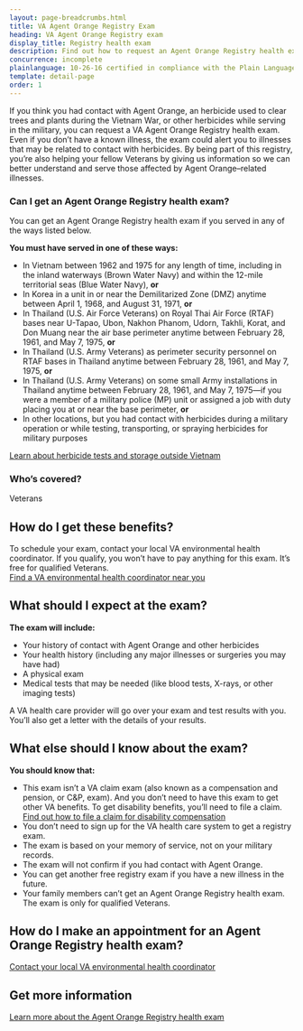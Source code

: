 ```yaml
---
layout: page-breadcrumbs.html
title: VA Agent Orange Registry Exam
heading: VA Agent Orange Registry exam
display_title: Registry health exam
description: Find out how to request an Agent Orange Registry health exam if you think you had contact with this herbicide during military service. The exam can help alert you to illnesses that may be related to contact with herbicides and help us learn more to better serve Veterans with these illnesses.
concurrence: incomplete
plainlanguage: 10-26-16 certified in compliance with the Plain Language Act
template: detail-page
order: 1
---
```


<div class="va-introtext">

If you think you had contact with Agent Orange, an herbicide used to clear trees and plants during the Vietnam War, or other herbicides while serving in the military, you can request a VA Agent Orange Registry health exam. Even if you don’t have a known illness, the exam could alert you to illnesses that may be related to contact with herbicides. By being part of this registry, you’re also helping your fellow Veterans by giving us information so we can better understand and serve those affected by Agent Orange–related illnesses.

</div>

<div class="feature" markdown="1">

### Can I get an Agent Orange Registry health exam?

You can get an Agent Orange Registry health exam if you served in any of the ways listed below.

**You must have served in one of these ways:**

  - In Vietnam between 1962 and 1975 for any length of time, including in the inland waterways (Brown Water Navy) and within the 12-mile territorial seas (Blue Water Navy), **or**
  - In Korea in a unit in or near the Demilitarized Zone (DMZ) anytime between April 1, 1968, and August 31, 1971, **or**
  - In Thailand (U.S. Air Force Veterans) on Royal Thai Air Force (RTAF) bases near U-Tapao, Ubon, Nakhon Phanom, Udorn, Takhli, Korat, and Don Muang near the air base perimeter anytime between February 28, 1961, and May 7, 1975, **or**
  - In Thailand (U.S. Army Veterans) as perimeter security personnel on RTAF bases in Thailand anytime between February 28, 1961, and May 7, 1975, **or**
  - In Thailand (U.S. Army Veterans) on some small Army installations in Thailand anytime between February 28, 1961, and May 7, 1975—if you were a member of a military police (MP) unit or assigned a job with duty placing you at or near the base perimeter, **or**
  - In other locations, but you had contact with herbicides during a military operation or while testing, transporting, or spraying herbicides for military purposes
 
[Learn about herbicide tests and storage outside Vietnam](https://www.publichealth.va.gov/exposures/agentorange/locations/tests-storage/index.asp)

### Who’s covered?
Veterans
</div>

## How do I get these benefits?

To schedule your exam, contact your local VA environmental health coordinator. If you qualify, you won’t have to pay anything for this exam. It’s free for qualified Veterans. <br>
[Find a VA environmental health coordinator near you](https://www.publichealth.va.gov/exposures/coordinators.asp)

## What should I expect at the exam?

**The exam will include:**

- Your history of contact with Agent Orange and other herbicides
- Your health history (including any major illnesses or surgeries you may have had)
- A physical exam
- Medical tests that may be needed (like blood tests, X-rays, or other imaging tests)

A VA health care provider will go over your exam and test results with you. You’ll also get a letter with the details of your results.

## What else should I know about the exam?

**You should know that:**

- This exam isn’t a VA claim exam (also known as a compensation and pension, or C&P, exam). And you don’t need to have this exam to get other VA benefits. To get disability benefits, you’ll need to file a claim. <br>
[Find out how to file a claim for disability compensation](/disability/how-to-file-claim/)
- You don’t need to sign up for the VA health care system to get a registry exam.
- The exam is based on your memory of service, not on your military records.
- The exam will not confirm if you had contact with Agent Orange.
- You can get another free registry exam if you have a new illness in the future.
- Your family members can’t get an Agent Orange Registry health exam. The exam is only for qualified Veterans.

## How do I make an appointment for an Agent Orange Registry health exam? <br>
[Contact your local VA environmental health coordinator](https://www.publichealth.va.gov/exposures/coordinators.asp)

## Get more information
[Learn more about the Agent Orange Registry health exam](https://www.publichealth.va.gov/exposures/agentorange/benefits/registry-exam.asp) 

